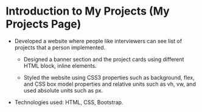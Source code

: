 # Introduction to My Projects (My Projects Page)

- Developed a website where people like interviewers can see list of projects that a person implemented.

    - Designed a banner section and the project cards using different HTML block, inline elements.

    - Styled the website using CSS3 properties such as background, flex, and CSS box model properties and relative units such as vh, vw, and used absolute units such as px.

- Technologies used: HTML, CSS, Bootstrap.
